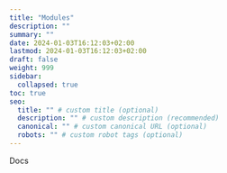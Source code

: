```yaml
---
title: "Modules"
description: ""
summary: ""
date: 2024-01-03T16:12:03+02:00
lastmod: 2024-01-03T16:12:03+02:00
draft: false
weight: 999
sidebar:
  collapsed: true
toc: true
seo:
  title: "" # custom title (optional)
  description: "" # custom description (recommended)
  canonical: "" # custom canonical URL (optional)
  robots: "" # custom robot tags (optional)
---
```


Docs
